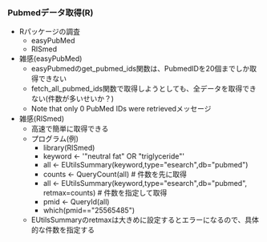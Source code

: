 ### Pubmedデータ取得(R)

- Rパッケージの調査
    - easyPubMed 
    - RISmed
- 雑感(easyPubMed)
    - easyPubmedのget_pubmed_ids関数は、PubmedIDを20個までしか取得できない
    - fetch_all_pubmed_ids関数で取得しようとしても、全データを取得できない(件数が多いせいか？)
    - Note that only 0 PubMed IDs were retrievedメッセージ
- 雑感(RISmed)
    - 高速で簡単に取得できる
    - プログラム(例)
        - library(RISmed)
        - keyword <- '"neutral fat" OR "triglyceride"'
        - all <- EUtilsSummary(keyword,type="esearch",db="pubmed")
        - counts <- QueryCount(all) # 件数を先に取得
        - all <- EUtilsSummary(keyword,type="esearch",db="pubmed", retmax=counts) # 件数を指定して取得
        - pmid <- QueryId(all)
        - which(pmid=="25565485")
   - EUtilsSummaryのretmaxは大きめに設定するとエラーになるので、具体的な件数を指定する



